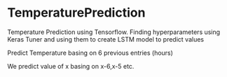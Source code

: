 # TemperaturePrediction
Temperature Prediction using Tensorflow. Finding hyperparameters using Keras Tuner and using them to create LSTM model to predict values

Predict Temperature basing on 6 previous entries (hours)

We predict value of x basing on x-6,x-5 etc.
